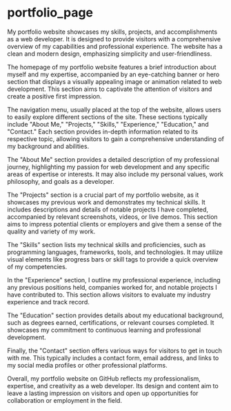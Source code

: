 # portfolio_page
My portfolio website showcases my skills, projects, and accomplishments as a web developer. It is designed to provide visitors with a comprehensive overview of my capabilities and professional experience. The website has a clean and modern design, emphasizing simplicity and user-friendliness.

The homepage of my portfolio website features a brief introduction about myself and my expertise, accompanied by an eye-catching banner or hero section that displays a visually appealing image or animation related to web development. This section aims to captivate the attention of visitors and create a positive first impression.

The navigation menu, usually placed at the top of the website, allows users to easily explore different sections of the site. These sections typically include "About Me," "Projects," "Skills," "Experience," "Education," and "Contact." Each section provides in-depth information related to its respective topic, allowing visitors to gain a comprehensive understanding of my background and abilities.

The "About Me" section provides a detailed description of my professional journey, highlighting my passion for web development and any specific areas of expertise or interests. It may also include my personal values, work philosophy, and goals as a developer.

The "Projects" section is a crucial part of my portfolio website, as it showcases my previous work and demonstrates my technical skills. It includes descriptions and details of notable projects I have completed, accompanied by relevant screenshots, videos, or live demos. This section aims to impress potential clients or employers and give them a sense of the quality and variety of my work.

The "Skills" section lists my technical skills and proficiencies, such as programming languages, frameworks, tools, and technologies. It may utilize visual elements like progress bars or skill tags to provide a quick overview of my competencies.

In the "Experience" section, I outline my professional experience, including any previous positions held, companies worked for, and notable projects I have contributed to. This section allows visitors to evaluate my industry experience and track record.

The "Education" section provides details about my educational background, such as degrees earned, certifications, or relevant courses completed. It showcases my commitment to continuous learning and professional development.

Finally, the "Contact" section offers various ways for visitors to get in touch with me. This typically includes a contact form, email address, and links to my social media profiles or other professional platforms.

Overall, my portfolio website on GitHub reflects my professionalism, expertise, and creativity as a web developer. Its design and content aim to leave a lasting impression on visitors and open up opportunities for collaboration or employment in the field.
